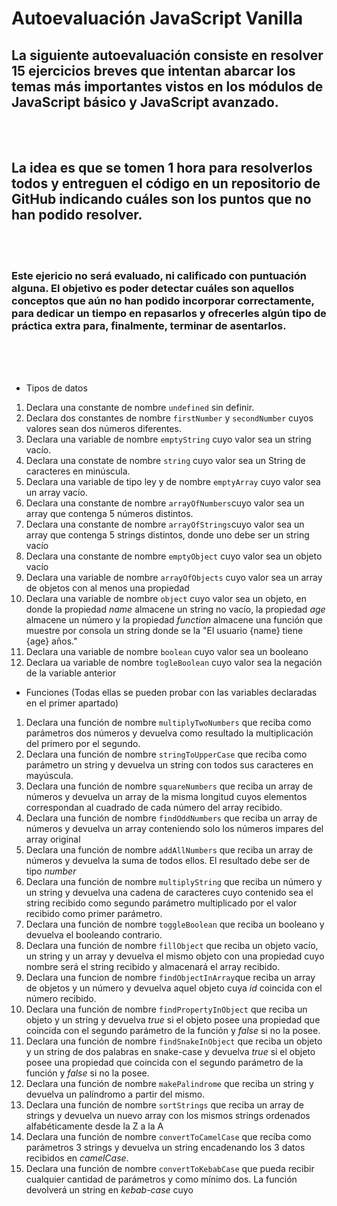 # Autoevaluación JavaScript Vanilla 

## La siguiente autoevaluación consiste en resolver 15 ejercicios breves que intentan abarcar los temas más importantes vistos en los módulos de JavaScript básico y JavaScript avanzado.

<br>
<br>

## La idea es que se tomen 1 hora para resolverlos todos y entreguen el código en un repositorio de GitHub indicando cuáles son los puntos que no han podido resolver. 

<br>
<br>

### Este ejericio no será evaluado, ni calificado con puntuación alguna. El objetivo es poder detectar cuáles son aquellos conceptos que aún no han podido incorporar correctamente, para dedicar un tiempo en repasarlos y ofrecerles algún tipo de práctica extra para, finalmente, terminar de asentarlos. 

<br>
<br>
<br>

- Tipos de datos

1. Declara una constante de nombre `undefined` sin definir.
2. Declara dos constantes de nombre `firstNumber` y `secondNumber` cuyos valores sean dos números diferentes.
3. Declara una variable de nombre `emptyString` cuyo valor sea un string vacío.
4. Declara una constate de nombre `string` cuyo valor sea un String de caracteres en minúscula.
5. Declara una variable de tipo ley y de nombre `emptyArray` cuyo valor sea un array vacío.
6. Declara una constante de nombre `arrayOfNumbers`cuyo valor sea un array que contenga 5 números distintos.
7. Declara una constante de nombre `arrayOfStrings`cuyo valor sea un array que contenga 5 strings distintos, donde uno debe ser un string vacío
8. Declara una constante de nombre `emptyObject` cuyo valor sea un objeto vacío
9. Declara una variable de nombre `arrayOfObjects` cuyo valor sea un array de objetos con al menos una propiedad
10. Declara una variable de nombre `object` cuyo valor sea un objeto, en donde la propiedad *name* almacene un string no vacío, la propiedad *age* almacene un número y la propiedad *function* almacene una función que muestre por consola un string donde se la "El usuario {name} tiene {age} años."
11. Declara una variable de nombre `boolean` cuyo valor sea un booleano
12. Declara ua variable de nombre `togleBoolean` cuyo valor sea la negación de la variable anterior


- Funciones (Todas ellas se pueden probar con las variables declaradas en el primer apartado)
1. Declara una función de nombre `multiplyTwoNumbers` que reciba como parámetros dos números y devuelva como resultado la multiplicación del primero por el segundo. 
2. Declara una función de nombre `stringToUpperCase` que reciba como parámetro un string y devuelva un string con todos sus caracteres en mayúscula.
3. Declara una función de nombre `squareNumbers` que reciba un array de números y devuelva un array de la misma longitud cuyos elementos correspondan al cuadrado de cada número del array recibido.
4. Declara una función de nombre `findOddNumbers` que reciba un array de números y devuelva un array conteniendo solo los números impares del array original
5. Declara una función de nombre `addAllNumbers` que reciba un array de números y devuelva la suma de todos ellos. El resultado debe ser de tipo *number*
6. Declara una función de nombre `multiplyString` que reciba un número y un string y devuelva una cadena de caracteres cuyo contenido sea el string recibido como segundo parámetro multiplicado por el valor recibido como primer parámetro. 
7. Declara una función de nombre `toggleBoolean` que reciba un booleano y devuelva el booleando contrario. 
8. Declara una función de nombre `fillObject` que reciba un objeto vacío, un string y un array y devuelva el mismo objeto con una propiedad cuyo nombre será el string recibido y almacenará el array recibido. 
9. Declara una funcion de nombre `findObjectInArray`que reciba un array de objetos y un número y devuelva aquel objeto cuya *id* coincida con el número recibido. 
10. Declara una función de nombre `findPropertyInObject` que reciba un objeto y un string y devuelva *true* si el objeto posee una propiedad que coincida con el segundo parámetro de la función y *false* si no la posee. 
11. Declara una función de nombre `findSnakeInObject` que reciba un objeto y un string de dos palabras en snake-case y devuelva *true* si el objeto posee una propiedad que coincida con el segundo parámetro de la función y *false* si no la posee. 
12. Declara una función de nombre `makePalindrome` que reciba un string y devuelva un palíndromo a partir del mismo.
13. Declara una función de nombre `sortStrings` que reciba un array de strings y devuelva un nuevo array con los mismos strings ordenados alfabéticamente desde la Z a la A
14. Declara una función de nombre `convertToCamelCase` que reciba como parámetros 3 strings y devuelva un string encadenando los 3 datos recibidos en *camelCase*. 
14. Declara una función de nombre `convertToKebabCase` que pueda recibir cualquier cantidad de parámetros y como mínimo dos. La función devolverá un string en *kebab-case* cuyo




